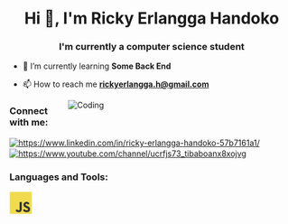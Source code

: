 <h1 align="center">Hi 👋, I'm Ricky Erlangga Handoko</h1>
<h3 align="center">I'm currently a computer science student</h3>

- 🌱 I’m currently learning **Some Back End**

- 📫 How to reach me **rickyerlangga.h@gmail.com**
 <img align="right" alt="Coding" width="400" src="https://i.pinimg.com/originals/1c/ec/60/1cec60b076ed3e42a0a253548370a353.gif">

<h3 align="left">Connect with me:</h3>
<a href="https://www.linkedin.com/in/ricky-erlangga-handoko-57b7161a1/" target="blank"><img align="center" src="https://raw.githubusercontent.com/rahuldkjain/github-profile-readme-generator/master/src/images/icons/Social/linked-in-alt.svg" alt="https://www.linkedin.com/in/ricky-erlangga-handoko-57b7161a1/" height="30" width="40" /></a>
<a href="https://www.youtube.com/@iki3681/featured" target="blank"><img align="center" src="https://raw.githubusercontent.com/rahuldkjain/github-profile-readme-generator/master/src/images/icons/Social/youtube.svg" alt="https://www.youtube.com/channel/ucrfjs73_tibaboanx8xojvg" height="30" width="40" /></a>
<p align="left">
</p>

<h3 align="left">Languages and Tools:</h3>
<p align="left"> <a href="https://developer.mozilla.org/en-US/docs/Web/JavaScript" target="_blank" rel="noreferrer"> <img src="https://raw.githubusercontent.com/devicons/devicon/master/icons/javascript/javascript-original.svg" alt="javascript" width="40" height="40"/> </a> </p>
